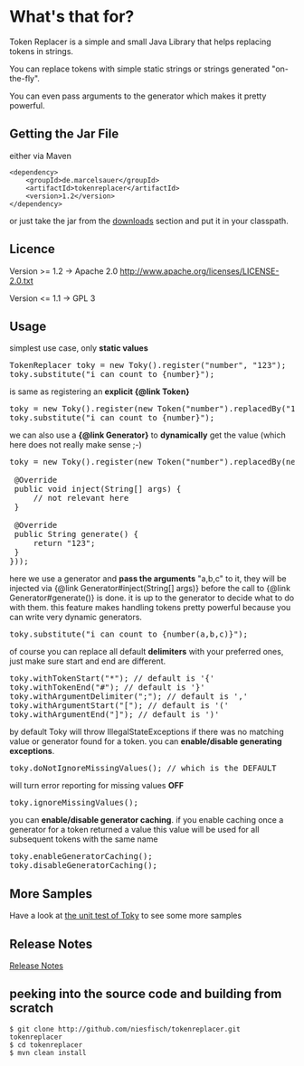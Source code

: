 # What's that for? 

Token Replacer is a simple and small Java Library that helps replacing tokens in strings.

You can replace tokens with simple static strings or strings generated "on-the-fly". 

You can even pass arguments to the generator which makes it pretty powerful.

## Getting the Jar File

either via Maven

    <dependency>
        <groupId>de.marcelsauer</groupId>
        <artifactId>tokenreplacer</artifactId>
        <version>1.2</version>
    </dependency>

or just take the jar from the [downloads](http://github.com/niesfisch/tokenreplacer/downloads) section and put it in your classpath.

## Licence

Version >= 1.2 -> Apache 2.0 http://www.apache.org/licenses/LICENSE-2.0.txt

Version <= 1.1 -> GPL 3
        
## Usage

<p>
simplest use case, only <b>static values</b>
</p>

<pre>
TokenReplacer toky = new Toky().register(&quot;number&quot;, &quot;123&quot;);
toky.substitute(&quot;i can count to {number}&quot;);
</pre>

<p>
is same as registering an <b>explicit {@link Token}</b>
</p>

<pre>
toky = new Toky().register(new Token(&quot;number&quot;).replacedBy(&quot;123&quot;));
toky.substitute(&quot;i can count to {number}&quot;);
</pre>

<p>
we can also use a <b>{@link Generator}</b> to <b>dynamically</b> get the
value (which here does not really make sense ;-)
</p>

<pre>
toky = new Toky().register(new Token(&quot;number&quot;).replacedBy(new Generator() {

 &#064;Override
 public void inject(String[] args) {
     // not relevant here
 }

 &#064;Override
 public String generate() {
     return &quot;123&quot;;
 }
}));
</pre>
<p>
here we use a generator and <b>pass the arguments</b> "a,b,c" to it, they
will be injected via {@link Generator#inject(String[] args)} before the call
to {@link Generator#generate()} is done. it is up to the generator to decide
what to do with them. this feature makes handling tokens pretty powerful
because you can write very dynamic generators.
</p>

<pre>
toky.substitute(&quot;i can count to {number(a,b,c)}&quot;);
</pre>

<p>
of course you can replace all default <b>delimiters</b> with your preferred
ones, just make sure start and end are different.
</p>

<pre>
toky.withTokenStart(&quot;*&quot;); // default is '{'
toky.withTokenEnd(&quot;#&quot;); // default is '}'
toky.withArgumentDelimiter(&quot;;&quot;); // default is ','
toky.withArgumentStart(&quot;[&quot;); // default is '('
toky.withArgumentEnd(&quot;]&quot;); // default is ')'
</pre>

<p>
by default Toky will throw IllegalStateExceptions if there was no matching
value or generator found for a token. you can <b>enable/disable generating
exceptions</b>.
</p>

<pre>
toky.doNotIgnoreMissingValues(); // which is the DEFAULT
</pre>

<p>
will turn error reporting for missing values <b>OFF</b>
</p>

<pre>
toky.ignoreMissingValues();
</pre>

<p>
you can <b>enable/disable generator caching</b>. if you enable caching once a
generator for a token returned a value this value will be used for all
subsequent tokens with the same name
</p>

<pre>
toky.enableGeneratorCaching();
toky.disableGeneratorCaching();
</pre>


## More Samples

Have a look at [the unit test of Toky](http://github.com/niesfisch/tokenreplacer/blob/master/src/test/java/de/marcelsauer/tokenreplacer/TokyTest.java) to see some more samples

## Release Notes

[Release Notes](http://github.com/niesfisch/tokenreplacer/blob/master/releasenotes.txt)

## peeking into the source code and building from scratch

    $ git clone http://github.com/niesfisch/tokenreplacer.git tokenreplacer
    $ cd tokenreplacer
    $ mvn clean install
    
